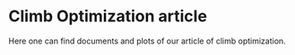 # Climb Optimization article

Here one can find documents and plots of our article of climb optimization. 

